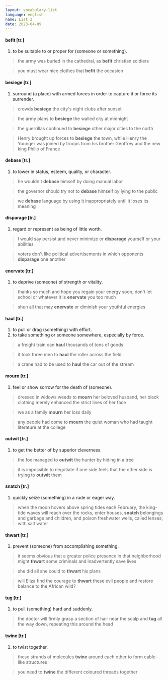 ```yaml
---
layout: vocabulary-list
language: english
name: List 3
date: 2023-04-09
---
```


#### befit [tr.]

1. to be suitable to or proper for (someone or something).

> the army was buried in the cathedral, as **befit** christian soldiers

> you must wear nice clothes that **befit** the occasion


#### besiege [tr.]

1. surround (a place) with armed forces in order to capture it or force its surrender.

> crowds **besiege** the city's night clubs after sunset

> the army plans to **besiege** the walled city at midnight

> the guerrillas continued to **besiege** other major cities to the north

> Henry brought up forces to **besiege** the town, while Henry the Younger was joined by troops from his brother Geoffrey and the new king Philip of France


#### debase [tr.]

1. to lower in status, esteem, quality, or character.

> he wouldn't **debase** himself by doing manual labor

> the governor should try not to **debase** himself by lying to the public

> we **debase** language by using it inappropriately until it loses its meaning


#### disparage [tr.]

1. regard or represent as being of little worth.

> I would say persist and never minimize or **disparage** yourself or your abilities

> voters don't like political advertisements in which opponents **disparage** one another


#### enervate [tr.]

1. to deprive (someone) of strength or vitality.

> thanks so much and hope you regain your energy soon, don't let school or whatever it is **enervate** you too much

> shun all that may **enervate** or diminish your youthful energies


#### haul [tr.]

1. to pull or drag (something) with effort.
2. to take something or someone somewhere, especially by force.

> a freight train can **haul** thousands of tons of goods

> it took three men to **haul** the roller across the field

> a crane had to be used to **haul** the car out of the stream


#### mourn [tr.]

1. feel or show sorrow for the death of (someone).

> dressed in widows weeds to **mourn** her beloved husband, her black clothing merely enhanced the strict lines of her face

> we as a family **mourn** her loss daily

> any people had come to **mourn** the quiet woman who had taught literature at the college


#### outwit [tr.]

1. to get the better of by superior cleverness.

> the fox managed to **outwit** the hunter by hiding in a tree

> it is impossible to negotiate if one side feels that the other side is trying to **outwit** them


#### snatch [tr.]

1. quickly seize (something) in a rude or eager way.

> when the moon hovers above spring tides each February, the king-tide waves will reach over the rocks, enter houses, **snatch** belongings and garbage and children, and poison freshwater wells, called lenses, with salt water


#### thwart [tr.]

1. prevent (someone) from accomplishing something.

> it seems obvious that a greater police presence in that neighborhood might **thwart** some criminals and inadvertently save lives

> she did all she could to **thwart** his plans

> will Eliza find the courage to **thwart** these evil people and restore balance to the African wild?


#### tug [tr.]

1. to pull (something) hard and suddenly.

> the doctor will firmly grasp a section of hair near the scalp and **tug** all the way down, repeating this around the head


#### twine [tr.]

1. to twist together.

> these strands of molecules **twine** around each other to form cable-like structures

> you need to **twine** the different coloured threads together


